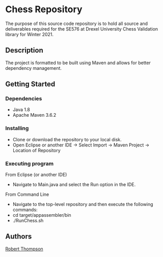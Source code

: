 # Chess Repository

The purpose of this source code repository is to hold all source and deliverables required for the SE576 at Drexel University Chess Validation library for Winter 2021.

## Description

The project is formatted to be built using Maven and allows for better dependency management. 

## Getting Started

### Dependencies

* Java 1.8
* Apache Maven 3.6.2


### Installing

* Clone or download the repository to your local disk. 
* Open Eclipse or another IDE -> Select Import -> Maven Project -> Location of Repository


### Executing program

From Eclipse (or another IDE)
* Navigate to Main.java and select the Run option in the IDE.

From Command Line
* Navigate to the top-level repository and then execute the following commands:
* cd target/appassembler/bin
* ./RunChess.sh


## Authors

[Robert Thompson](rt598@drexel.edu)